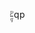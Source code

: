 <span class="katex"><span class="katex-mathml"><math xmlns="http://www.w3.org/1998/Math/MathML"><semantics><mrow><mfrac><mi>p</mi><mi>q</mi></mfrac></mrow><annotation encoding="application/x-tex">\frac{p}{q}</annotation></semantics></math></span><span class="katex-html" aria-hidden="true"><span class="base"><span class="strut" style="height:1.228608em;vertical-align:-0.481108em;"></span><span class="mord"><span class="mopen nulldelimiter"></span><span class="mfrac"><span class="vlist-t vlist-t2"><span class="vlist-r"><span class="vlist" style="height:0.7475em;"><span style="top:-2.6550000000000002em;"><span class="pstrut" style="height:3em;"></span><span class="sizing reset-size6 size3 mtight"><span class="mord mtight"><span class="mord mathnormal mtight" style="margin-right:0.03588em;">q</span></span></span></span><span style="top:-3.23em;"><span class="pstrut" style="height:3em;"></span><span class="frac-line" style="border-bottom-width:0.04em;"></span></span><span style="top:-3.446108em;"><span class="pstrut" style="height:3em;"></span><span class="sizing reset-size6 size3 mtight"><span class="mord mtight"><span class="mord mathnormal mtight">p</span></span></span></span></span><span class="vlist-s">​</span></span><span class="vlist-r"><span class="vlist" style="height:0.481108em;"><span></span></span></span></span></span><span class="mclose nulldelimiter"></span></span></span></span></span>